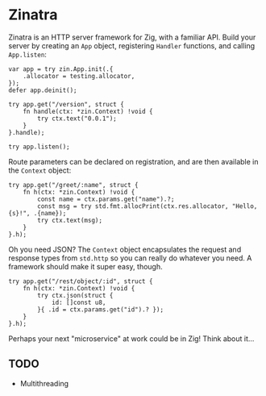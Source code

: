 Zinatra
=======

Zinatra is an HTTP server framework for Zig, with a familiar API. Build your
server by creating an `App` object, registering `Handler` functions, and calling
`App.listen`:

```zig
var app = try zin.App.init(.{
    .allocator = testing.allocator,
});
defer app.deinit();

try app.get("/version", struct {
    fn handle(ctx: *zin.Context) !void {
        try ctx.text("0.0.1");
    }
}.handle);

try app.listen();
```

Route parameters can be declared on registration, and are then available in the
`Context` object:

```zig
try app.get("/greet/:name", struct {
    fn h(ctx: *zin.Context) !void {
        const name = ctx.params.get("name").?;
        const msg = try std.fmt.allocPrint(ctx.res.allocator, "Hello, {s}!", .{name});
        try ctx.text(msg);
    }
}.h);
```

Oh you need JSON? The `Context` object encapsulates the request and response
types from `std.http` so you can really do whatever you need. A framework should
make it super easy, though.

```zig
try app.get("/rest/object/:id", struct {
    fn h(ctx: *zin.Context) !void {
        try ctx.json(struct {
            id: []const u8,
        }{ .id = ctx.params.get("id").? });
    }
}.h);
```

Perhaps your next "microservice" at work could be in Zig! Think about it...

## TODO

* Multithreading
